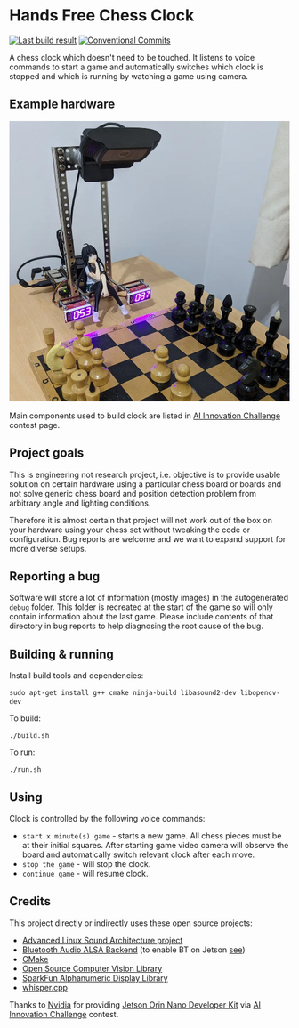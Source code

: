 # Hands Free Chess Clock

[![Last build result](https://github.com/kikaitachi/hands-free-chess-clock/workflows/CI/badge.svg)](https://github.com/kikaitachi/hands-free-chess-clock/actions)
[![Conventional Commits](https://img.shields.io/badge/Conventional%20Commits-1.0.0-%23FE5196?logo=conventionalcommits&logoColor=white)](https://conventionalcommits.org)

A chess clock which doesn't need to be touched. It listens to voice commands
to start a game and automatically switches which clock is stopped and which is
running by watching a game using camera.

## Example hardware

![Hands Free Chess Clock](clock.webp)

Main components used to build clock are listed in [AI Innovation Challenge](https://www.hackster.io/contests/SparkFun-NVIDIA-AI-Innovation-Challenge) contest page.

## Project goals

This is engineering not research project, i.e. objective is to provide usable
solution on certain hardware using a particular chess board or boards and not
solve generic chess board and position detection problem from arbitrary angle
and lighting conditions.

Therefore it is almost certain that project will not work out of the box on
your hardware using your chess set without tweaking the code or configuration.
Bug reports are welcome and we want to expand support for more diverse setups.

## Reporting a bug

Software will store a lot of information (mostly images) in the autogenerated
`debug` folder. This folder is recreated at the start of the game so will only
contain information about the last game. Please include contents of that
directory in bug reports to help diagnosing the root cause of the bug.

## Building & running

Install build tools and dependencies:
```
sudo apt-get install g++ cmake ninja-build libasound2-dev libopencv-dev
```

To build:
```
./build.sh
```

To run:
```
./run.sh
```

## Using

Clock is controlled by the following voice commands:
* `start x minute(s) game` - starts a new game. All chess pieces must be at their initial squares. After starting game video camera will observe the board and automatically switch relevant clock after each move.
* `stop the game` - will stop the clock.
* `continue game` - will resume clock.

## Credits

This project directly or indirectly uses these open source projects:
* [Advanced Linux Sound Architecture project](https://github.com/alsa-project/alsa-lib)
* [Bluetooth Audio ALSA Backend](https://github.com/arkq/bluez-alsa) (to enable BT on Jetson [see](https://docs.nvidia.com/jetson/archives/r34.1/DeveloperGuide/text/SD/Communications/EnablingBluetoothAudio.html))
* [CMake](https://github.com/Kitware/CMake)
* [Open Source Computer Vision Library](https://github.com/opencv/opencv)
* [SparkFun Alphanumeric Display Library](https://github.com/sparkfun/SparkFun_Alphanumeric_Display_Arduino_Library)
* [whisper.cpp](https://github.com/ggerganov/whisper.cpp)

Thanks to [Nvidia](https://www.nvidia.com/) for providing [Jetson Orin Nano Developer Kit](https://developer.nvidia.com/embedded/learn/get-started-jetson-orin-nano-devkit) via [AI Innovation Challenge](https://www.hackster.io/contests/SparkFun-NVIDIA-AI-Innovation-Challenge) contest.
